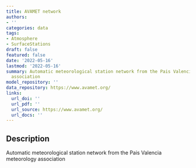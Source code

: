 ```yaml
---
title: AVAMET network
authors:
- ''
categories: data
tags:
- Atmosphere
- SurfaceStations
draft: false
featured: false
date: '2022-05-16'
lastmod: '2022-05-16'
summary: Automatic meteorological station network from the Pais Valencia meteorology
  association
model_repository: ''
data_repository: https://www.avamet.org/
links:
  url_doi: ''
  url_pdf: ''
  url_source: https://www.avamet.org/
  url_docs: ''
---
```


## Description

Automatic meteorological station network from the Pais Valencia meteorology association

